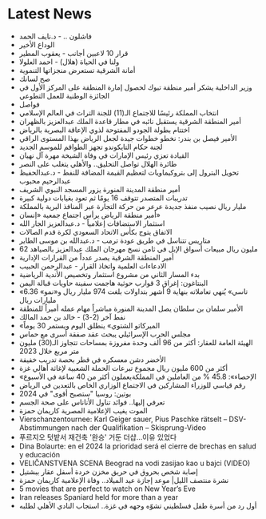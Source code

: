 # Latest News
-  فاشلون .. - د.نايف الحمد
-  الوداع الأخير
-  قرار 10 لاعبين أجانب - يعقوب المطير
-  ولنا في الحياة (هلال) - احمد العلولا
-  أمانة الشرقية تستعرض منجزاتها التنموية
-  صح لسانك
-  وزير الداخلية يشكر أمير منطقة تبوك لحصول إمارة المنطقة على المركز الأول في الجائزة الوطنية للعمل التطوعي
-  فواصل
-  انتخاب المملكة رئيسًا للاجتماع الـ(11) للجنة التراث في العالم الإسلامي
-  أمير المنطقة الشرقية يستقبل نائبه في مطار قاعدة الملك عبدالعزيز بالظهران
-  اختتام بطولة الجودو المفتوحة لذوي الإعاقة البصرية بالرياض
-  الأمير فيصل بن بندر: نخطو خطوات جيدة لجعل الرياض بهذا المستوى الراقي
-  لجنة حكام التايكوندو تجهز الطواقم للموسم الجديد
-  القيادة تعزي رئيس الإمارات في وفاة الشيخة مهرة آل نهيان
-  طائرة الهلال تواصل التحليق.. والأهلي يتغلب على النصر
-  تحويل البترول إلى بتروكيماويات لتعظيم القيمة المضافة للنفط - د.عبدالحفيظ عبدالرحيم محبوب
-  أمير منطقة المدينة المنورة يزور المسجد النبوي الشريف
-  تدريبات المتصدر تتوقف 16 يومًا ثم تعود بغيابات دولية كبيرة
-  مليار ريال نصيب منفذ جديدة عرعر من حركة التجارة عبر المنافذ البرية بالمملكة
-  أمير منطقة الرياض يرأس اجتماع جمعية «إنسان»
-  استثمار الاستضافات إعلامياً - د.عبدالعزيز الجار الله
-  الاتفاق يتوج بكأس الاتحاد السعودي لكرة قدم الصالات
-  متاريس تتناسل في طريق عودة ترمب - د.عبدالله بن موسى الطاير
-  62 مليون ريال مبيعات أسواق الإبل في ثامن نسخ مهرجان الملك عبدالعزيز بالصياهد
-  أمير المنطقة الشرقية يصدر عدداً من القرارات الإدارية
-  الادعاءات العلمية واتخاذ القرار - عبدالرحمن الحبيب
-  بدء المسار الثاني من مشروع استثمار وتخصيص الأندية الرياضية
-  البنتاغون: إغراق 3 قوارب حوثية هاجمت سفينة حاويات قبالة اليمن
-  «تاسي» يُنهي تعاملاته بنهاية 9 أشهر بتداولات بلغت 974 مليار ريال و«نمو» 6.36 مليارات ريال
-  الأمير سلمان بن سلطان يصل المدينة المنورة مباشراً مهام عمله أميراً للمنطقة ‎
-  نفط آخر (2-3) - خالد بن حمد المالك
-  «الميركاتو الشتوي» ينطلق اليوم ويستمر 30 يوماً
-  مجلس الحرب الإسرائيلي يبحث عقد صفقة أسرى مع حماس
-  الهيئة العامة للعقار: أكثر من 96 ألف وحدة مفروزة بمساحات تتجاوز الـ(30) مليون متر مربع خلال 2023
-  الأخضر دشن معسكره في قطر بحصة تدريب خفيفة
-  أكثر من 600 مليون ريال مجموع تبرعات الحملة الشعبية لإغاثة أهالي غزة
-  «الإحصاء»: 45.8 % من العاملين في المملكةيعملون أكثر من 40 ساعة في الأسبوع
-  رقم قياسي للوزراء المشاركين في الاجتماع الوزاري الخاص بالتعدين في الرياض
-  بوتين: روسيا "ستصبح أقوى" في 2024
-  تعرفي إليها.. فوائد تناول الأناناس على صحة الجسم
-  الموت يغيب الإعلامية المصرية كاريمان حمزة
-  Vierschanzentournee: Karl Geiger sauer, Pius Paschke rätselt – DSV-Abstimmungen nach der Qualifikation – Skisprung-Video
-  푸르지오 텃밭서 재건축 '완승' 거둔 더샵…이유 있었다
-  Dina Bolaurte: en el 2024 la prioridad será el cierre de brechas en salud y educación
-  VELIČANSTVENA SCENA Beograd na vodi zasijao kao u bajci (VIDEO)
-  إصابة شخص بحروق في حريق مخزن خردة أسفل عقار ببشتيل
-  نشرة منتصف الليل| موعد إجازة عيد الميلاد.. وفاة الإعلامية كاريمان حمزة
-  5 movies that are perfect to watch on New Year’s Eve
-  Iran releases Spaniard held for more than a year
-  أول رد من أسرة طفل فسلطيني تشوّه وجهه في غزة.. استجاب النادي الأهلي لطلبه
